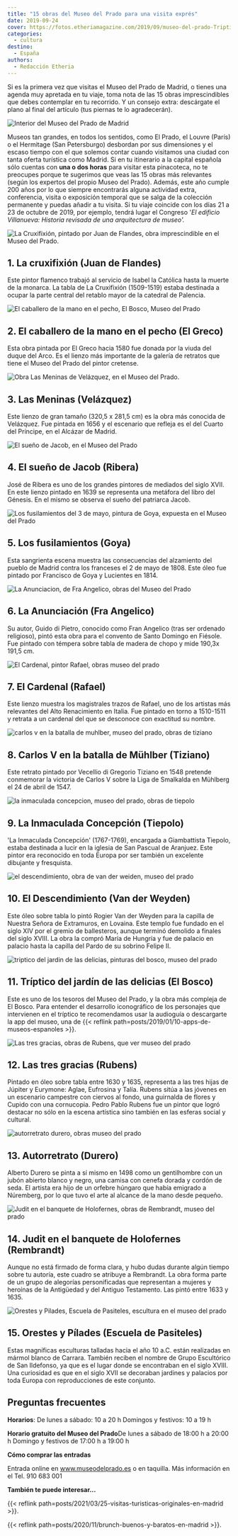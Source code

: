 ```yaml
---
title: "15 obras del Museo del Prado para una visita exprés"
date: 2019-09-24
cover: https://fotos.etheriamagazine.com/2019/09/museo-del-prado-Triptico-del-jardin-de-las-delicias.jpg
categories: 
  - cultura
destino: 
  - España
authors: 
  - Redacción Etheria
---
```


Si es la primera vez que visitas el Museo del Prado de Madrid, o tienes una agenda muy 
apretada en tu viaje, toma nota de las 15 obras imprescindibles que debes contemplar en 
tu recorrido. Y un consejo extra: descárgate el plano al final del artículo (tus piernas 
te lo agradecerán). 

![Interior del Museo del Prado de Madrid](https://fotos.etheriamagazine.com/2019/09/museo-del-prado.jpg "© Museo del Prado.")

Museos tan grandes, en todos los sentidos, como El Prado, el Louvre (París) o el 
Hermitage (San Petersburgo) desbordan por sus dimensiones y el escaso tiempo con el que 
solemos contar cuando visitamos una ciudad con tanta oferta turística como Madrid. Si en 
tu itinerario a la capital española sólo cuentas con **una o dos horas** para visitar 
esta pinacoteca, no te preocupes porque te sugerimos que veas las 15 obras más 
relevantes (según los expertos del propio Museo del Prado). Además, este año cumple 200 
años por lo que siempre encontrarás alguna actividad extra, conferencia, visita o 
exposición temporal que se salga de la colección permanente y puedas añadir a tu visita. 
Si tu viaje coincide con los días 21 a 23 de octubre de 2019, por ejemplo, tendrá lugar 
el Congreso '_El edificio Villanueva: Historia revisada de una arquitectura de museo'._ 

![La Cruxifixión, pintado por Juan de Flandes, obra imprescindible en el Museo del Prado.](https://fotos.etheriamagazine.com/2019/09/museo-del-prado-La-Crucifixion.jpg "La Cruxifixión. © Museo del Prado")

## 1\. La cruxifixión (Juan de Flandes)

Este pintor flamenco trabajó al servicio de Isabel la Católica hasta la muerte de la 
monarca. La tabla de La Cruxifixión (1509-1519) estaba destinada a ocupar la parte 
central del retablo mayor de la catedral de Palencia. 

![El caballero de la mano en el pecho, El Bosco, Museo del Prado](https://fotos.etheriamagazine.com/2019/09/museo-del-prado-El-caballero-de-la-mano-en-el-pecho.jpg "El caballero de la mano en el pecho. © Museo del Prado")

## 2\. El caballero de la mano en el pecho (El Greco)

Esta obra pintada por El Greco hacia 1580 fue donada por la viuda del duque del Arco. Es 
el lienzo más importante de la galería de retratos que tiene el Museo del Prado del 
pintor cretense. 

![Obra Las Meninas de Velázquez, en el Museo del Prado.](https://fotos.etheriamagazine.com/2019/09/museo-del-prado-Las-meninas.jpg "Las Meninas. © Museo del Prado")

## 3\. Las Meninas (Velázquez)

Este lienzo de gran tamaño (320,5 x 281,5 cm) es la obra más conocida de Velázquez. Fue 
pintada en 1656 y el escenario que refleja es el del Cuarto del Príncipe, en el Alcázar 
de Madrid. 

![El sueño de Jacob, en el Museo del Prado](https://fotos.etheriamagazine.com/2019/09/museo-del-prado-El-sueno-de-Jacob.jpg "El sueño de Jacob. © Museo del Prado")

## 4\. El sueño de Jacob (Ribera)

José de Ribera es uno de los grandes pintores de mediados del siglo XVII. En este lienzo 
pintado en 1639 se representa una metáfora del libro del Génesis. En el mismo se observa 
el sueño del patriarca Jacob. 

![Los fusilamientos del 3 de mayo, pintura de Goya, expuesta en el Museo del Prado](https://fotos.etheriamagazine.com/2019/09/museo-del-prado-El-3-de-mayo-en-Madrid-Los-fusilamientos.jpg "Los fusilamientos. © Museo del Prado")

## 5\. Los fusilamientos (Goya)

Esta sangrienta escena muestra las consecuencias del alzamiento del pueblo de Madrid 
contra los franceses el 2 de mayo de 1808. Este óleo fue pintado por Francisco de Goya y 
Lucientes en 1814. 

![La Anunciacion, de Fra Angelico, obras del Museo del Prado](https://fotos.etheriamagazine.com/2019/09/museo-del-prado-La-Anunciacion.jpg "La Anunciación. © Museo del Prado")

## 6\. La Anunciación (Fra Angelico)

Su autor, Guido di Pietro, conocido como Fran Angelico (tras ser ordenado religioso), 
pintó esta obra para el convento de Santo Domingo en Fiésole. Fue pintado con témpera 
sobre tabla de madera de chopo y mide 190,3x 191,5 cm. 

![El Cardenal, pintor Rafael, obras museo del prado](https://fotos.etheriamagazine.com/2019/09/museo-del-prado-El-Cardenal.jpg "El Cardenal. © Museo del Prado")

## 7\. El Cardenal (Rafael)

Este lienzo muestra los magistrales trazos de Rafael, uno de los artistas más relevantes 
del Alto Renacimiento en Italia. Fue pintado en torno a 1510-1511 y retrata a un 
cardenal del que se desconoce con exactitud su nombre. 

![carlos v en la batalla de muhlber, museo del prado, obras de tiziano](https://fotos.etheriamagazine.com/2019/09/museo-del-prado-Carlos-V-en-la-Batalla-de-Muhlberg.jpg "Carlos V en la batalla de Mühlber. © Museo del Prado.")

## 8\. Carlos V en la batalla de Mühlber (Tiziano)

Este retrato pintado por Vecellio di Gregorio Tiziano en 1548 pretende conmemorar la 
victoria de Carlos V sobre la Liga de Smalkalda en Mühlberg el 24 de abril de 1547. 

![la inmaculada concepcion, museo del prado, obras de tiepolo](https://fotos.etheriamagazine.com/2019/09/museo-del-prado-La-Inmaculada-Concepcion.jpg "La Inmaculada Concepción. © Museo del Prado")

## 9\. La Inmaculada Concepción (Tiepolo)

'La Inmaculada Concepción' (1767-1769), encargada a Giambattista Tiepolo, estaba 
destinada a lucir en la iglesia de San Pascual de Aranjuez. Este pintor era reconocido 
en toda Europa por ser también un excelente dibujante y fresquista. 

![el descendimiento, obra de van der weiden, museo del prado](https://fotos.etheriamagazine.com/2019/09/museo-del-prado-El-Descendimiento.jpg "El Descendimiento. © Museo del Prado")

## 10\. El Descendimiento (Van der Weyden)

Este óleo sobre tabla lo pintó Rogier Van der Weyden para la capilla de Nuestra Señora 
de Extramuros, en Lovaina. Este templo fue fundado en el siglo XIV por el gremio de 
ballesteros, aunque terminó demolido a finales del siglo XVIII. La obra la compró María 
de Hungría y fue de palacio en palacio hasta la capilla del Pardo de su sobrino Felipe 
II. 

![triptico del jardin de las delicias, pinturas del bosco, museo del prado](https://fotos.etheriamagazine.com/2019/09/museo-del-prado-Triptico-del-jardin-de-las-delicias.jpg "Tríptico del jardín de las delicias. © Museo del Prado")

## 11\. Tríptico del jardín de las delicias (El Bosco)

Este es uno de los tesoros del Museo del Prado, y la obra más compleja de El Bosco. Para 
entender el desarrollo iconográfico de los personajes que intervienen en el tríptico te 
recomendamos usar la audioguía o descargarte la app del museo, una de {{< reflink 
path=posts/2019/01/10-apps-de-museos-espanoles >}}. 

![Las tres gracias, obras de Rubens, que ver museo del prado](https://fotos.etheriamagazine.com/2019/09/museo-del-prado-Las-tres-Gracias.jpg "Las tres gracias. © Museo del Prado")

## 12\. Las tres gracias (Rubens)

Pintado en óleo sobre tabla entre 1630 y 1635, representa a las tres hijas de Júpiter y 
Eurymone: Aglae, Eufrosina y Talía. Rubens sitúa a las jóvenes en un escenario campestre 
con ciervos al fondo, una guirnalda de flores y Cupido con una cornucopia. Pedro Pablo 
Rubens fue un pintor que logró destacar no sólo en la escena artística sino también en 
las esferas social y cultural. 

![autorretrato durero, obras museo del prado](https://fotos.etheriamagazine.com/2019/09/museo-del-prado-Autorretrato.jpg "Autorretrato. © Museo del Prado.")

## 13\. Autorretrato (Durero)

Alberto Durero se pinta a sí mismo en 1498 como un gentilhombre con un jubón abierto 
blanco y negro, una camisa con cenefa dorada y cordón de seda. El artista era hijo de un 
orfebre húngaro que había emigrado a Núremberg, por lo que tuvo el arte al alcance de la 
mano desde pequeño. 

![Judit en el banquete de Holofernes, obras de Rembrandt, museo del prado](https://fotos.etheriamagazine.com/2019/09/museo-del-prado-Judit-en-el-banquete-de-Holofernes-Artemisa.jpg "Judit en el banquete de Holofernes. © Museo del Prado")

## 14\. Judit en el banquete de Holofernes (Rembrandt)

Aunque no está firmado de forma clara, y hubo dudas durante algún tiempo sobre tu 
autoría, este cuadro se atribuye a Rembrandt. La obra forma parte de un grupo de 
alegorías personificadas que representan a mujeres y heroínas de la Antigüedad y del 
Antiguo Testamento. Las pintó entre 1633 y 1635. 

![Orestes y Pilades, Escuela de Pasiteles, escultura en el museo del prado](https://fotos.etheriamagazine.com/2019/09/museo-del-prado-Orestes-y-Pilades-o-Grupo-de-San-Ildefonso.jpg "Orestes y Pílades. © Museo del Prado")

## 15\. Orestes y Pílades (Escuela de Pasiteles)

Estas magníficas esculturas talladas hacia el año 10 a.C. están realizadas en mármol 
blanco de Carrara. También reciben el nombre de Grupo Escultórico de San Ildefonso, ya 
que es el lugar donde se encontraban en el siglo XVIII. Una curiosidad es que en el 
siglo XVII se decoraban jardines y palacios por toda Europa con reproducciones de este 
conjunto. 

## Preguntas frecuentes

**Horarios**: De lunes a sábado: 10 a 20 h Domingos y festivos: 10 a 19 h 

**Horario gratuito del Museo del Prado**De lunes a sábado de 18:00 h a 20:00 h Domingo y 
festivos de 17:00 h a 19:00 h 

**Cómo comprar las entradas** 

Entrada online en www.museodelprado.es o en taquilla. Más información en el Tel. 910 683 
001 

**También te puede interesar...** 

{{< reflink path=posts/2021/03/25-visitas-turisticas-originales-en-madrid >}}. 

{{< reflink path=posts/2020/11/brunch-buenos-y-baratos-en-madrid >}}.
